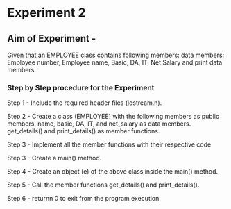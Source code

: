 # Experiment 2
## Aim of Experiment -
Given that an EMPLOYEE class contains following members: data members: Employee number, Employee name, Basic, DA, IT, Net Salary and print data members.
### Step by Step procedure for the Experiment
Step 1 - Include the required header files (iostream.h).

Step 2 - Create a class (EMPLOYEE) with the following members as public members. name, basic, DA, IT, and net_salary as data members. get_details() and print_details() as member functions.

Step 3 - Implement all the member functions with their respective code

Step 3 - Create a main() method.

Step 4 - Create an object (e) of the above class inside the main() method.

Step 5 - Call the member functions get_details() and print_details().

Step 6 - returnn 0 to exit from the program execution.
